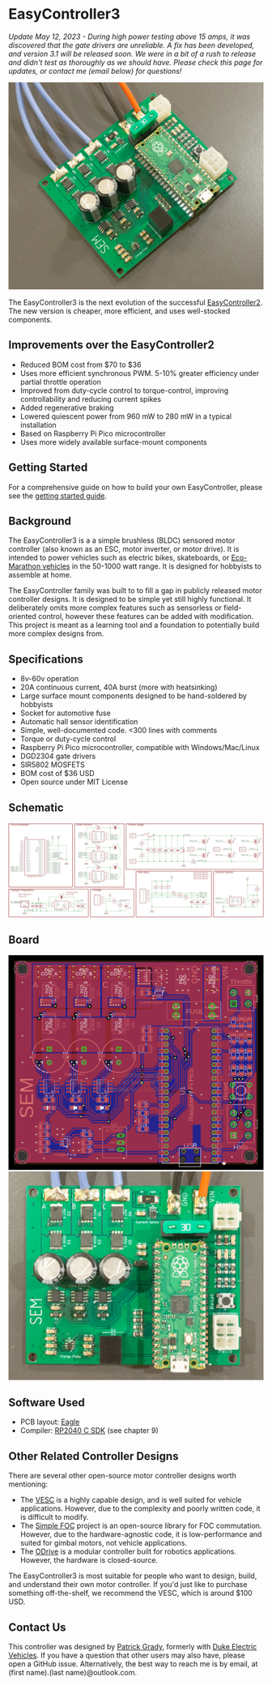 # EasyController3

*Update May 12, 2023 - During high power testing above 15 amps, it was discovered that the gate drivers are unreliable. A fix has been developed, and version 3.1 will be released soon. We were in a bit of a rush to release and didn't test as thoroughly as we should have. Please check this page for updates, or contact me (email below) for questions!*

![Assembled Controller](/docs/side.jpg)

The EasyController3 is the next evolution of the successful [EasyController2](https://github.com/pgrady3/EasyController2). The new version is cheaper, more efficient, and uses well-stocked components.

## Improvements over the EasyController2

* Reduced BOM cost from $70 to $36
* Uses more efficient synchronous PWM. 5-10% greater efficiency under partial throttle operation
* Improved from duty-cycle control to torque-control, improving controllability and reducing current spikes
* Added regenerative braking
* Lowered quiescent power from 960 mW to 280 mW in a typical installation
* Based on Raspberry Pi Pico microcontroller
* Uses more widely available surface-mount components

## Getting Started

For a comprehensive guide on how to build your own EasyController, please see the [getting started guide](/docs/getting-started.md).

## Background

The EasyController3 is a a simple brushless (BLDC) sensored motor controller (also known as an ESC, motor inverter, or motor drive). It is intended to power vehicles such as electric bikes, skateboards, or [Eco-Marathon vehicles](https://en.wikipedia.org/wiki/Shell_Eco-marathon) in the 50-1000 watt range. It is designed for hobbyists to assemble at home.

The EasyController family was built to to fill a gap in publicly released motor controller designs. It is designed to be simple yet still highly functional. It deliberately omits more complex features such as sensorless or field-oriented control, however these features can be added with modification. This project is meant as a learning tool and a foundation to potentially build more complex designs from.

## Specifications
* 8v-60v operation
* 20A continuous current, 40A burst (more with heatsinking)
* Large surface mount components designed to be hand-soldered by hobbyists
* Socket for automotive fuse
* Automatic hall sensor identification
* Simple, well-documented code. <300 lines with comments
* Torque or duty-cycle control
* Raspberry Pi Pico microcontroller, compatible with Windows/Mac/Linux
* DGD2304 gate drivers
* SIR5802 MOSFETS
* BOM cost of $36 USD
* Open source under MIT License

## Schematic

![Schematic](/docs/schematic.png)

## Board

![Board](/docs/board.png) ![Board](/docs/top.jpg)

## Software Used

* PCB layout: [Eagle](https://www.autodesk.com/products/eagle/free-download)
* Compiler: [RP2040 C SDK](https://datasheets.raspberrypi.com/pico/getting-started-with-pico.pdf) (see chapter 9)

## Other Related Controller Designs

There are several other open-source motor controller designs worth mentioning:
* The [VESC](https://vesc-project.com/) is a highly capable design, and is well suited for vehicle applications. However, due to the complexity and poorly written code, it is difficult to modify.
* The [Simple FOC](https://simplefoc.com/) project is an open-source library for FOC commutation. However, due to the hardware-agnostic code, it is low-performance and suited for gimbal motors, not vehicle applications.
* The [ODrive](https://odriverobotics.com/) is a modular controller built for robotics applications. However, the hardware is closed-source.

The EasyController3 is most suitable for people who want to design, build, and understand their own motor controller. If you'd just like to purchase something off-the-shelf, we recommend the VESC, which is around $100 USD.

## Contact Us

This controller was designed by [Patrick Grady](https://www.pgrady.net/), formerly with [Duke Electric Vehicles](https://www.duke-ev.org/). If you have a question that other users may also have, please open a GitHub issue. Alternatively, the best way to reach me is by email, at (first name).(last name)@outlook.com.